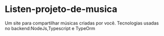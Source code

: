 # Listen-projeto-de-musica
Um site para compartilhar músicas criadas por você.
Tecnologias usadas no backend:NodeJs,Typescript e TypeOrm
